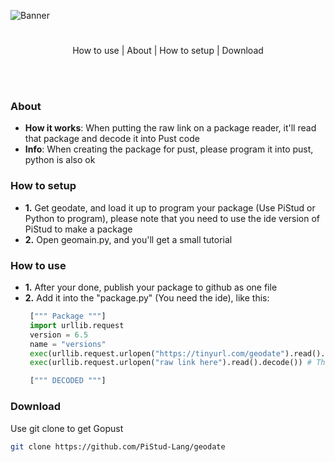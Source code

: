 ![Banner](https://github.com/user-attachments/assets/1b5b5684-1cdc-4d1b-98df-7c73a56bf789)


<h1 align="center">  </h1>
<p align="center"> How to use | About | How to setup | Download </p>
<br><br>

### About
- **How it works**: When putting the raw link on a package reader, it'll read that package and decode it into Pust code
- **Info**: When creating the package for pust, please program it into pust, python is also ok

### How to setup
- **1.** Get geodate, and load it up to program your package (Use PiStud or Python to program), please note that you need to use the ide version of PiStud to make a package
- **2.** Open geomain.py, and you'll get a small tutorial

### How to use
- **1.** After your done, publish your package to github as one file
- **2.** Add it into the "package.py" (You need the ide), like this:
   ```py
    [""" Package """]
    import urllib.request
    version = 6.5
    name = "versions"
    exec(urllib.request.urlopen("https://tinyurl.com/geodate").read().decode())
    exec(urllib.request.urlopen("raw link here").read().decode()) # This is where you put your package by adding an extra exec raw
   
    [""" DECODED """]
   ```

### Download
Use git clone to get Gopust
```bash
git clone https://github.com/PiStud-Lang/geodate
```
